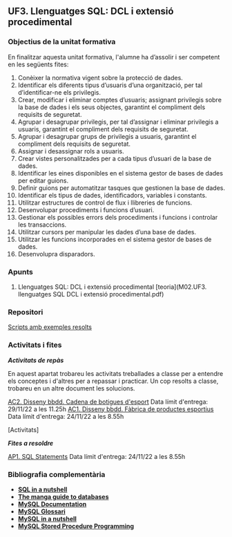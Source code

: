 ## UF3. Llenguatges SQL: DCL i extensió procedimental

### Objectius de la unitat formativa

En finalitzar aquesta unitat formativa, l'alumne ha d’assolir i ser competent en les següents fites:
1. Conèixer la normativa vigent sobre la protecció de dades.
2. Identificar els diferents tipus d’usuaris d’una organització, per tal d’identificar-ne els privilegis.
3. Crear, modificar i eliminar comptes d’usuaris; assignant privilegis sobre la base de dades i els seus objectes,
garantint el compliment dels requisits de seguretat.
4. Agrupar i desagrupar privilegis, per tal d’assignar i eliminar privilegis a usuaris, garantint el compliment dels
requisits de seguretat.
5. Agrupar i desagrupar grups de privilegis a usuaris, garantint el compliment dels requisits de seguretat.
6. Assignar i desassignar rols a usuaris.
7. Crear vistes personalitzades per a cada tipus d’usuari de la base de dades.
8. Identificar les eines disponibles en el sistema gestor de bases de dades per editar guions.
9. Definir guions per automatitzar tasques que gestionen la base de dades.
10. Identificar els tipus de dades, identificadors, variables i constants.
11. Utilitzar estructures de control de flux i llibreries de funcions.
12. Desenvolupar procediments i funcions d’usuari.
13. Gestionar els possibles errors dels procediments i funcions i controlar les transaccions.
14. Utilitzar cursors per manipular les dades d’una base de dades.
15. Utilitzar les funcions incorporades en el sistema gestor de bases de dades.
16. Desenvolupra disparadors.

### Apunts

1. Llenguatges SQL: DCL i extensió procedimental [teoria](M02.UF3. llenguatges SQL DCL i extensió procedimental.pdf)

### Repositori

[Scripts amb exemples resolts](https://github.com/mvmlabs/bbdd/tree/main/UF3/Exemples)

### Activitats i fites

**_Activitats de repàs_**

En aquest apartat trobareu les activitats treballades a classe per a entendre els conceptes i d'altres per a repassar i practicar. Un cop resolts a classe, trobareu en un altre document les solucions.

[AC2. Disseny bbdd. Cadena de botigues d'esport](https://forms.gle/64Hi7aP1FmA8UKBx5) Data límit d'entrega: 29/11/22 a les 11.25h
[AC1. Disseny bbdd. Fàbrica de productes esportius](https://forms.gle/PtsBxjZn7Wg8jKE37) Data límit d'entrega: 24/11/22 a les 8.55h

[Activitats]

**_Fites a resoldre_**

[AP1. SQL Statements](https://docs.google.com/document/d/1FedVFjiB6tb2YbW8O6nZrAF8F5LQYwBk93GgHX4KFS0/edit?usp=sharing) Data límit d'entrega: 24/11/22 a les 8.55h

### Bibliografia complementària

- [**SQL in a nutshell**](https://www.oreilly.com/library/view/sql-in-a/9781492088851/)
- [**The manga guide to databases**](https://www.amazon.es/Manga-Guide-Databases-Mana-Takahashi/dp/1593271905)
- [**MySQL Documentation**](https://dev.mysql.com/doc/refman/8.0/en/)
- [**MySQL Glossari**](https://dev.mysql.com/doc/refman/8.0/en/glossary.html)
- [**MySQL in a nutshell**](https://www.oreilly.com/library/view/mysql-in-a/9780596514334/)
- [**MySQL Stored Procedure Programming**](https://www.oreilly.com/library/view/mysql-stored-procedure/0596100892/)